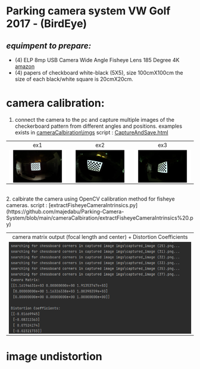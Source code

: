 ﻿# Parking camera system VW Golf 2017 - (BirdEye)

## _equimpent to prepare:_

 - (4) ELP 8mp USB Camera Wide Angle Fisheye Lens 185 Degree 4K [amazon](https://www.amazon.com/-/he/dp/B01HD1V3UO?ref=ppx_yo2ov_dt_b_product_details&th=1)
 - (4) papers of checkboard white-black (5X5), size 100cmX100cm the size of each black/white square is 20cmX20cm.


# camera calibration:
	
1. connect the camera to the pc and capture multiple images of the checkerboard pattern from different angles and positions.
	examples exists in [cameraCalbiration\imgs](https://github.com/majedabu/Parking-Camera-System/tree/main/cameraCalbiration/imgs)
	script : [CaptureAndSave.html](https://github.com/majedabu/Parking-Camera-System/blob/main/cameraCalbiration/CaptureAndSave.html)

|   |   |   |
|:-:|:-:|:-:|
|ex1|ex2|ex3|
|<img style="margin:0px auto;display:block" width=250 src=".\cameraCalbiration\imgs\captured_image (35).png"/>|<img style="margin:0px auto;display:block" width=250 src=".\cameraCalbiration\imgs\captured_image (23).png"/>|<img style="margin:0px auto;display:block" width=250 src=".\cameraCalbiration\imgs\captured_image (19).png"/>|
 <br/>
2. calbirate the camera  using OpenCV calibration method for fisheye cameras.
script : [extractFisheyeCameraIntrinsics.py](https://github.com/majedabu/Parking-Camera-System/blob/main/cameraCalbiration/extractFisheyeCameraIntrinsics%20.py)
 <br/>

|   |
|:-:|
|camera matrix output (focal length and center) + Distortion Coefficients|
|<img style="margin:0px auto;display:block" src=".\cameraCalbiration\cameraCalbiration.png"/>|

# image undistortion
